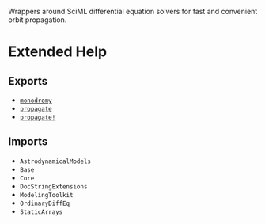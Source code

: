 Wrappers around SciML differential equation solvers for fast and convenient  orbit propagation.

# Extended Help

## Exports

  * [`monodromy`](@ref)
  * [`propagate`](@ref)
  * [`propagate!`](@ref)

## Imports

  * `AstrodynamicalModels`
  * `Base`
  * `Core`
  * `DocStringExtensions`
  * `ModelingToolkit`
  * `OrdinaryDiffEq`
  * `StaticArrays`
